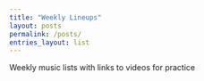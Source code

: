 ```yaml
---
title: "Weekly Lineups"
layout: posts
permalink: /posts/
entries_layout: list
---
```


Weekly music lists with links to videos for practice
